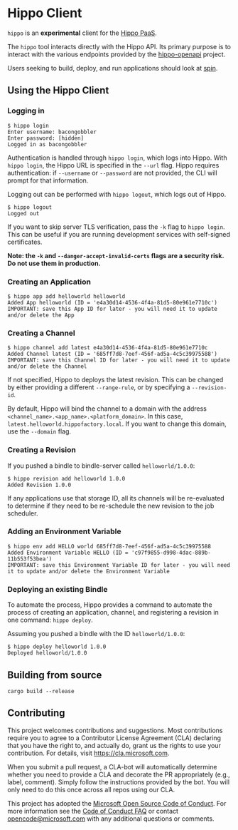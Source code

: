 # Hippo Client

`hippo` is an **experimental** client for the [Hippo
PaaS](https://github.com/deislabs/hippo).

The `hippo` tool interacts directly with the Hippo API. Its primary purpose is
to interact with the various endpoints provided by the
[hippo-openapi](https://github.com/fermyon/hippo-openapi) project.

Users seeking to build, deploy, and run applications should look at
[spin](https://github.com/fermyon/spin/).

## Using the Hippo Client

### Logging in

```console
$ hippo login
Enter username: bacongobbler
Enter password: [hidden]
Logged in as bacongobbler
```

Authentication is handled through `hippo login`, which logs into Hippo. With
`hippo login`, the Hippo URL is specified in the `--url` flag. Hippo requires
authentication: if `--username` or `--password` are not provided, the CLI will
prompt for that information.

Logging out can be performed with `hippo logout`, which logs out of Hippo.

```console
$ hippo logout
Logged out
```

If you want to skip server TLS verification, pass the `-k` flag to `hippo
login`. This can be useful if you are running development services with
self-signed certificates.

**Note: the `-k` and `--danger-accept-invalid-certs` flags are a security risk.
Do not use them in production.**

### Creating an Application

```console
$ hippo app add helloworld helloworld
Added App helloworld (ID = 'e4a30d14-4536-4f4a-81d5-80e961e7710c')
IMPORTANT: save this App ID for later - you will need it to update and/or delete the App
```

### Creating a Channel

```console
$ hippo channel add latest e4a30d14-4536-4f4a-81d5-80e961e7710c
Added Channel latest (ID = '685ff7d8-7eef-456f-ad5a-4c5c39975588')
IMPORTANT: save this Channel ID for later - you will need it to update and/or delete the Channel
```

If not specified, Hippo to deploys the latest revision. This can be changed by
either providing a different `--range-rule`, or by specifying a `--revision-id`.

By default, Hippo will bind the channel to a domain with the address
`<channel_name>.<app_name>.<platform_domain>`. In this case,
`latest.helloworld.hippofactory.local`. If you want to change this domain,
use the `--domain` flag.

### Creating a Revision

If you pushed a bindle to bindle-server called `helloworld/1.0.0`:

```console
$ hippo revision add helloworld 1.0.0
Added Revision 1.0.0
```

If any applications use that storage ID, all its channels will be re-evaluated
to determine if they need to be re-schedule the new revision to the job
scheduler.

### Adding an Environment Variable

```console
$ hippo env add HELLO world 685ff7d8-7eef-456f-ad5a-4c5c39975588
Added Environment Variable HELLO (ID = 'c97f9855-d998-4dac-889b-11b553f53bea')
IMPORTANT: save this Environment Variable ID for later - you will need it to update and/or delete the Environment Variable
```

### Deploying an existing Bindle

To automate the process, Hippo provides a command to automate the process of
creating an application, channel, and registering a revision in one command:
`hippo deploy`.

Assuming you pushed a bindle with the ID `helloworld/1.0.0`:

```console
$ hippo deploy helloworld 1.0.0
Deployed helloworld/1.0.0
```

## Building from source

```console
cargo build --release
```

## Contributing

This project welcomes contributions and suggestions.  Most contributions require
you to agree to a Contributor License Agreement (CLA) declaring that you have
the right to, and actually do, grant us the rights to use your contribution. For
details, visit https://cla.microsoft.com.

When you submit a pull request, a CLA-bot will automatically determine whether
you need to provide a CLA and decorate the PR appropriately (e.g., label,
comment). Simply follow the instructions provided by the bot. You will only need
to do this once across all repos using our CLA.

This project has adopted the [Microsoft Open Source Code of
Conduct](https://opensource.microsoft.com/codeofconduct/). For more information
see the [Code of Conduct
FAQ](https://opensource.microsoft.com/codeofconduct/faq/) or contact
[opencode@microsoft.com](mailto:opencode@microsoft.com) with any additional
questions or comments.
